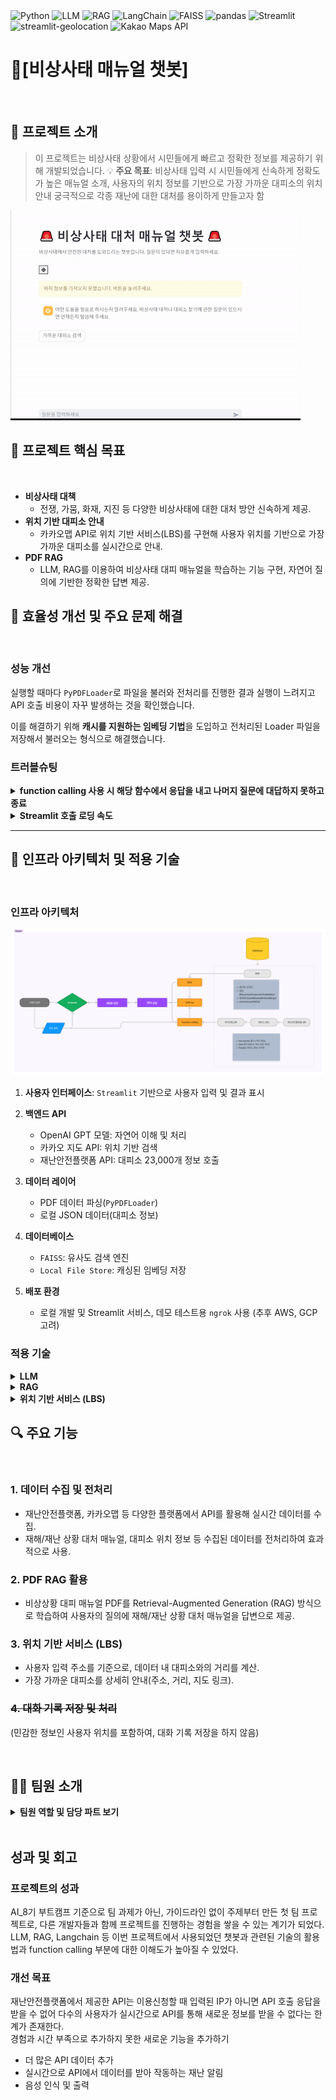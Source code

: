 <div align="left"> <img src="https://img.shields.io/badge/Language-Python-blue?style=flat-square&logo=python&logoColor=white" alt="Python"> <img src="https://img.shields.io/badge/AI-LLM-orange?style=flat-square" alt="LLM"> <img src="https://img.shields.io/badge/AI-RAG-green?style=flat-square" alt="RAG"> <img src="https://img.shields.io/badge/Library-LangChain-yellow?style=flat-square" alt="LangChain"> <img src="https://img.shields.io/badge/Library-FAISS-green?style=flat-square" alt="FAISS"> <img src="https://img.shields.io/badge/Library-pandas-lightblue?style=flat-square&logo=pandas&logoColor=white" alt="pandas">  <img src="https://img.shields.io/badge/Frontend-Streamlit-brightgreen?style=flat-square" alt="Streamlit"> <img src="https://img.shields.io/badge/Geolocation-streamlit--geolocation-blueviolet?style=flat-square" alt="streamlit-geolocation"> <img src="https://img.shields.io/badge/API-Kakao_Maps_API-yellowgreen?style=flat-square" alt="Kakao Maps API"> </div>

# **🚨[비상사태 매뉴얼 챗봇]**

</br>

## 🌟 **프로젝트 소개**
> 이 프로젝트는 비상사태 상황에서 시민들에게 빠르고 정확한 정보를 제공하기 위해 개발되었습니다.
> 💡 **주요 목표**: 비상사태 입력 시 시민들에게 신속하게 정확도가 높은 매뉴얼 소개, 사용자의 위치 정보를 기반으로 가장 가까운 대피소의 위치 안내
궁극적으로 각종 재난에 대한 대처를 용이하게 만들고자 함

<img src="SourceCode/리드미시연영상1.gif" alt="챗봇 시연 영상">


## 🎯 프로젝트 핵심 목표

</br>

- **비상사태 대책**
  - 전쟁, 가뭄, 화재, 지진 등 다양한 비상사태에 대한 대처 방안 신속하게 제공.
- **위치 기반 대피소 안내**
  - 카카오맵 API로 위치 기반 서비스(LBS)를 구현해 사용자 위치를 기반으로 가장 가까운 대피소를 실시간으로 안내.
- **PDF RAG**
  - LLM, RAG를 이용하여 비상사태 대피 매뉴얼을 학습하는 기능 구현, 자연어 질의에 기반한 정확한 답변 제공.

## 📝 효율성 개선 및 주요 문제 해결

</br>

### 성능 개선

실행할 때마다 `PyPDFLoader`로 파일을 불러와 전처리를 진행한 결과 실행이 느려지고 API 호출 비용이 자꾸 발생하는 것을 확인했습니다.

이를 해결하기 위해 **캐시를 지원하는 임베딩 기법**을 도입하고 전처리된 Loader 파일을 저장해서 불러오는 형식으로 해결했습니다.

### 트러블슈팅

<details>
<summary><strong>function calling 사용 시 해당 함수에서 응답을 내고 나머지 질문에 대답하지 못하고 종료</strong></summary>

**문제**: 함수 호출을 사용했을 때 반환한 결과를 그대로 응답하고 나머지 질문에는 대답을 못하는 문제가 발생했습니다.

예를 들어:

> **User**: 서울시청역이야, 비상상황 대처 매뉴얼을 알려줘.
>
> **Assistant**: 서울시청역 근처 대피소 정보만 반환하고 비상상황 대처 매뉴얼에는 응답하지 않고 대답이 종료되었습니다.

1. **함수 호출 및 응답 저장 프로세스**

   - **문제**: 함수 호출 후 반환된 `arguments`가 문자열(JSON) 또는 딕셔너리일 수 있어 처리 방식이 달라야 합니다.
   - **해결**: 반환값의 타입을 확인하여 파싱 과정을 다르게 처리했습니다.

2. **파싱과 데이터 저장의 이유**

   - **문제**: 함수의 반환 데이터를 모델이 다시 사용할 수 있도록 대화 기록에 저장했습니다.
   - **해결**: `FunctionMessage`를 생성하고 이를 대화 기록에 추가했습니다.

3. **저장된 데이터를 모델에 재사용**

   - **문제**: 함수 호출 후 모델이 대화 흐름을 이어가려면, 함수 응답이 필요합니다.
   - **해결**: 대화 기록을 모델에 전달해 새로운 응답을 생성합니다.

</details>

<details>
<summary><strong>Streamlit 호출 로딩 속도</strong></summary>


- **문제**: 실행할 때마다 `PyPDFLoader`로 파일을 불러와 전처리를 진행한 결과 실행이 느려지고 비용이 발생하는 것을 확인했습니다.
- **해결**: 전처리된 Loader 파일을 저장해서 불러오는 형식으로 해결했습니다.

</details>

---

## 📌 인프라 아키텍처 및 적용 기술

</br>

### 인프라 아키텍처

![인프라 아키텍처](SourceCode/FigJam_basics.png)

1. **사용자 인터페이스**: `Streamlit` 기반으로 사용자 입력 및 결과 표시

2. **백엔드 API**

   - OpenAI GPT 모델: 자연어 이해 및 처리
   - 카카오 지도 API: 위치 기반 검색
   - 재난안전플랫폼 API: 대피소 23,000개 정보 호출

3. **데이터 레이어**

   - PDF 데이터 파싱(`PyPDFLoader`)
   - 로컬 JSON 데이터(대피소 정보)

4. **데이터베이스**

   - `FAISS`: 유사도 검색 엔진
   - `Local File Store`: 캐싱된 임베딩 저장

5. **배포 환경**

   - 로컬 개발 및 Streamlit 서비스, 데모 테스트용 `ngrok` 사용 (추후 AWS, GCP 고려)

### 적용 기술

<details>
<summary><strong>LLM</strong></summary>

OpenAI의 GPT-4 API를 이용하여 사용자의 자연어 질의에 자동으로 응답을 생성해 출력하는 기능 구현

답변을 생성할 때 RAG, Function Calling을 이용해 비상 상황에 대한 대처 방법 또는 입력 위치에 따라 가장 가까운 대피소 위치 정보를 반환받아 답변 생성에 사용

사용된 시스템 프롬프트:

```python
chat_template = ChatPromptTemplate.from_messages(
    [
        ("system", (
            "당신은 비상사태 대처 매뉴얼 전문 챗봇입니다. "
            "재난 상황(지진, 화재, 홍수, 전쟁 등)이 발생했을 때 사용자가 안전하게 대피할 수 있도록 최적의 정보를 제공하는 것이 목표입니다.\n\n"
            "제공된 컨텍스트와 일반 상식을 사용해서, 질문에 답변하세요."
            "위도 경도 형태로 사용자 위치가 제공될 수 있습니다"
            "아래의 지침에 따라 응답하세요:\n"
            "1. 역할 정의: 사용자에게 신뢰할 수 있는 정보를 제공하고, 필요한 경우 함수 호출을 통해 가장 가까운 대피소를 추천하세요.\n"
            "2. 대화 스타일: 간결하고 명확하며 사용자 친화적인 언어를 사용하고, 긴급 상황에 맞는 전문적인 톤을 유지하세요.\n"
            "3. 긴급 연락처: 추가적인 도움이 필요할 경우 즉시 긴급 연락처(예: 119, 112)를 안내하세요.\n"
            "4. 정보의 정확성과 최신성: 최신 데이터를 결합해 응답하세요. 데이터 부족 시 안전한 방향으로 안내하고 추가 도움을 요청하도록 권장하세요.\n"
            "5. 함수 호출 지침: 대피소 검색이나 위치 관련 질문에 적절한 함수를 호출하여 데이터를 검색하세요.\n"
            "6. 다양한 사용자 고려: 복잡한 용어 대신 쉬운 표현을 사용하세요.\n"
            "7. 추가 지침: 필요한 경우 질문을 되묻고, 제공 정보가 명확한지 점검하세요."
        )),
        ("human", "안녕하세요!"),
        ("ai", "안녕하세요! 저는 비상사태에서 안전한 대처를 도와드리는 전문 AI 챗봇입니다. 무엇을 도와드릴까요?"),
        ("human", "{user_input}"),
    ]
)

```

</details>

<details><summary><strong>RAG</strong></summary>
PDF와 재난안전데이터공유플랫폼에서 가져온 API에서 대응법을 학습해 VectorDB에 임베딩된 데이터를 저장, 사용자의 질문에 관련된 데이터를 검색해 결과 데이터를 LLM에 전달해 정확도 높은 답변 생성<br>
대피소의 위치 데이터의 경우, 제공되는 API의 한계로 인해 등록된 IP 외에는 API의 사용이 불가하여 SourceCode 디렉토리 안에 API로부터 응답받은 json파일이 미리 저장되어 있다.<br>
재난 상황에 대한 사용자의 질문을 받아 자연어 질의에 기반한 정확한 답변 제공 <br></br>

사전에 전처리된 데이터가 preprocessed_data_path 변수가 지정하는 디렉토리에 저장되어 있다면 API 호출 비용을 아끼기 위해 저장되어있던 전처리된 데이터를 사용
preprocessed_data_path의 디폴트값은 'SourceCode/preprocessed_docs.pkl'이다. 

필요없는 텍스트를 줄이기 위해 다음의 전처리 과정을 수행: 
- "비상시 국민행동요령 알아야 안전하다"로 시작한다면 제거
- 특정 패턴이 시작 부분에 있으면 제거
- 기타 불필요한 줄바꿈, 공백, 특수문자 정리

각 전처리가 끝난 데이터는 preprocessed_data_path 디렉토리에 저장됨
전처리가 끝난 데이터는 임베딩되어 VectorDB에 저장

FAISS와 Pandas를 이용해 벡터DB 구현 
캐시 지원 임베딩, OpenAI 임베딩 모델(text-embedding-3-small) 사용
</details>

<details><summary><strong>위치 기반 서비스 (LBS)</strong></summary>
카카오맵 API를 이용하여 검색한 위치의 경도와 위도를 반환함<br>
function calling을 통해서 현재 위치에서 가장 가까운 대피소 위치 반환

(대피소 위치정보의 경우 API의 한계로 정해진 IP 외에는 API로부터 응답을 받을 수 없어 Source 디렉토리에 미리 API의 응답 패킷인 shelters.json을 저장해두었다.)
대피소 위치정보의 전처리 과정은 다음과 같다: 
- DMS를 소수점 좌표로 변환, 위도와 경도에 각각 수행
- 시설명, 주소, 위도, 경도를 제외한 불필요한 데이터 정리

<details><summary><strong>get_coordinates(query)</strong></summary>
카카오 API를 호출해 사용자가 입력한 주소를 검색, 검색결과가 없을 경우 키워드를 이용해 주소 검색
검색한 주소의 좌표 반환
</details>

<details><summary><strong>haversine_distance(lat1, lon1, lat2, lon2)</strong></summary>
두 장소의 위도와 경도를 받아 두 지점 사이의 거리를 킬로미터 단위로 계산
</details>

<details><summary><strong>find_nearest_shelters(latitude, longitude, address) -> str</strong></summary>
주어진 위도와 경도 또는 주소를 기준으로 가장 가까운 대피소 검색
만약 사용자가 입력으로 주소를 주었을 경우 해당 주소를 좌표로 전환

- <b>calculate_distance(row)</b>: 
전처리된 데이터프레임의 각 행에 haversine_distance()를 적용해 사용자의 위치와 대피소의 거리를 계산하는 함수

계산된 거리 중 null이 아닌 값만 유효한 값으로 취급해 유효하지 않은 값은 이후의 과정에서 배제한다. 
남은 대피소 중 거리 기준으로 정렬해 상위 3개만 선택해 결과 문자열을 생성하고 LLM으로 전달한다.  
</details>

</details>

## 🔍 **주요 기능**

</br>

### 1. **데이터 수집 및 전처리**  
   - 재난안전플랫폼, 카카오맵 등 다양한 플랫폼에서 API를 활용해 실시간 데이터를 수집. 
   - 재해/재난 상황 대처 매뉴얼, 대피소 위치 정보 등 수집된 데이터를 전처리하여 효과적으로 사용.

### 2. **PDF RAG 활용**  
   - 비상상황 대피 매뉴얼 PDF를 Retrieval-Augmented Generation (RAG) 방식으로 학습하여 사용자의 질의에 재해/재난 상황 대처 매뉴얼을 답변으로 제공.

### 3. **위치 기반 서비스 (LBS)**  
   - 사용자 입력 주소를 기준으로, 데이터 내 대피소와의 거리를 계산.  
   - 가장 가까운 대피소를 상세히 안내(주소, 거리, 지도 링크).

### ~~4. 대화 기록 저장 및 처리~~
(민감한 정보인 사용자 위치를 포함하여, 대화 기록 저장을 하지 않음)


</br>

## 👩‍💻 **팀원 소개**
<details>
<summary><strong>팀원 역할 및 담당 파트 보기</strong></summary>

>### 🧑 **박성규(팀장)**
- **담당 파트:** function calling 설계, 프론트엔드 구현(streamlit 기반 챗봇 인터페이스)
- **역할:** SA문서 관리, 발표 🎤  
- [GitHub 링크](https://github.com/PSG4160)

>### 👨‍💻 **김광림**
- **담당 파트:** api 데이터 수집, system_prompt 작성, 음성 입출력 기능 설계, Query_Decomposition 설계, 시연 영상 제작
- **역할:** 시연영상 🎥  
- [GitHub 링크](https://github.com/bgt30)

>### 👨‍🔬 **조현민**
- **담당 파트:** 데이터 수집, 데이터 전처리 
- **역할:** SA 문서관리 📄  
- [GitHub 링크](https://github.com/ddangddang-e)

>### 👨‍💻 **정윤우**
- **담당 파트:** 데이터 수집(PDF매뉴얼, API 데이터), LLM_RAG
- **역할:** README 작성📝  
- [GitHub 링크](https://github.com/mireuk-git)

>### 👨‍💻 **최해찬**
- **담당 파트:** 데이터 전처리, function calling 설계 및 구현  
- **역할:** jira workflow, PPT 제작🖼️  
- [GitHub 링크](https://github.com/choi-sun1)

<details>
<summary><strong>999조 그라운드룰 조회하기</strong></summary>

<details>
<summary><strong>Git 관련 작업 시 준수해야 할 규칙입니다.</strong></summary>

### 기본 규칙

1. **작업 시작 전 최신 상태 동기화**  
   항상 작업 전 `git fetch origin`을 통해 원격 저장소의 최신 정보를 동기화합니다.

2. **개인 브랜치에서 작업**  
   각자 자신의 브랜치에서 작업하며, 다른 조원의 브랜치를 수정하지 않도록 유의하세요.

3. **Merge 규칙**  
   main 브랜치로 Merge 시, Pull Request에서 **최소 1명**의 조원 확인(Review Approval)을 받아야 합니다.

4. **충돌 해결**  
   충돌이 발생한 경우, 팀원 간 충분히 공유하여 협업으로 문제를 해결합니다.

5. **위 내용과 더불어 플로우 로직이 이해가 쉽도록 작성 부탁드립니다.**

### 회의 규칙

1. 특별한 일이 없다면, 오전 10시와 오후4시에 회의 진행
2. 특강 등 일정이 있어 앞서 정한 시간에 회의를 진행할 수 없다면, 임의로 회의시간을 정해서 회의 진행

</details>

</details>

</details>

</br>

## **성과 및 회고**
### **프로젝트의 성과**
AI_8기 부트캠프 기준으로 팀 과제가 아닌, 가이드라인 없이 주제부터 만든 첫 팀 프로젝트로, 다른 개발자들과 함께 프로젝트를 진행하는 경험을 쌓을 수 있는 계기가 되었다. <br>
LLM, RAG, Langchain 등 이번 프로젝트에서 사용되었던 챗봇과 관련된 기술의 활용법과 function calling 부분에 대한 이해도가 높아질 수 있었다. 

### **개선 목표**
재난안전플랫폼에서 제공한 API는 이용신청할 때 입력된 IP가 아니면 API 호출 응답을 받을 수 없어 다수의 사용자가 실시간으로 API를 통해 새로운 정보를 받을 수 없다는 한계가 존재한다. <br>
경험과 시간 부족으로 추가하지 못한 새로운 기능을 추가하기
- 더 많은 API 데이터 추가
- 실시간으로 API에서 데이터를 받아 작동하는 재난 알림
- 음성 인식 및 출력 